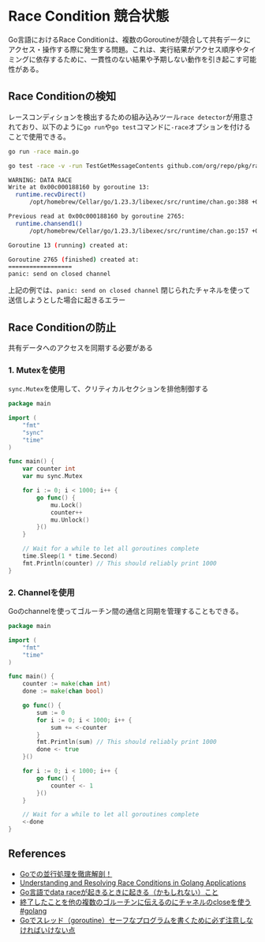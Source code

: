 # Race Condition 競合状態

Go言語におけるRace Conditionは、複数のGoroutineが競合して共有データにアクセス・操作する際に発生する問題。これは、実行結果がアクセス順序やタイミングに依存するために、一貫性のない結果や予期しない動作を引き起こす可能性がある。

## Race Conditionの検知

レースコンディションを検出するための組み込みツール`race detector`が用意されており、以下のように`go run`や`go test`コマンドに`-race`オプションを付けることで使用できる。

```sh
go run -race main.go
```

```sh
go test -race -v -run TestGetMessageContents github.com/org/repo/pkg/race -count=1

WARNING: DATA RACE
Write at 0x00c000188160 by goroutine 13:
  runtime.recvDirect()
      /opt/homebrew/Cellar/go/1.23.3/libexec/src/runtime/chan.go:388 +0x7c

Previous read at 0x00c000188160 by goroutine 2765:
  runtime.chansend1()
      /opt/homebrew/Cellar/go/1.23.3/libexec/src/runtime/chan.go:157 +0x2c

Goroutine 13 (running) created at:

Goroutine 2765 (finished) created at:
==================
panic: send on closed channel
```

上記の例では、`panic: send on closed channel` 閉じられたチャネルを使って送信しようとした場合に起きるエラー

## Race Conditionの防止

共有データへのアクセスを同期する必要がある

### 1. Mutexを使用

`sync.Mutex`を使用して、クリティカルセクションを排他制御する

```go
package main

import (
    "fmt"
    "sync"
    "time"
)

func main() {
    var counter int
    var mu sync.Mutex

    for i := 0; i < 1000; i++ {
        go func() {
            mu.Lock()
            counter++
            mu.Unlock()
        }()
    }

    // Wait for a while to let all goroutines complete
    time.Sleep(1 * time.Second)
    fmt.Println(counter) // This should reliably print 1000
}
```

### 2. Channelを使用

Goのchannelを使ってゴルーチン間の通信と同期を管理することもできる。

```go
package main

import (
    "fmt"
    "time"
)

func main() {
    counter := make(chan int)
    done := make(chan bool)

    go func() {
        sum := 0
        for i := 0; i < 1000; i++ {
            sum += <-counter
        }
        fmt.Println(sum) // This should reliably print 1000
        done <- true
    }()

    for i := 0; i < 1000; i++ {
        go func() {
            counter <- 1
        }()
    }

    // Wait for a while to let all goroutines complete
    <-done
}
```

## References

- [Goでの並行処理を徹底解剖！](https://zenn.dev/hsaki/books/golang-concurrency)
- [Understanding and Resolving Race Conditions in Golang Applications](https://thinhdanggroup.github.io/golang-race-conditions/)
- [Go言語でdata raceが起きるときに起きる（かもしれない）こと](https://zenn.dev/nobishii/articles/go-data-corruptions)
- [終了したことを他の複数のゴルーチンに伝えるのにチャネルのcloseを使う #golang](https://qiita.com/tenntenn/items/dd6041d630af7feeec52)
- [Goでスレッド（goroutine）セーフなプログラムを書くために必ず注意しなければいけない点](https://qiita.com/ruiu/items/54f0dbdec0d48082a5b1)
